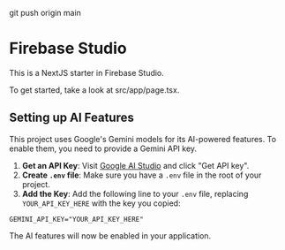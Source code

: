 git push origin main
# Firebase Studio

This is a NextJS starter in Firebase Studio.

To get started, take a look at src/app/page.tsx.

## Setting up AI Features

This project uses Google's Gemini models for its AI-powered features. To enable them, you need to provide a Gemini API key.

1.  **Get an API Key**: Visit [Google AI Studio](https://aistudio.google.com) and click "Get API key".
2.  **Create `.env` file**: Make sure you have a `.env` file in the root of your project.
3.  **Add the Key**: Add the following line to your `.env` file, replacing `YOUR_API_KEY_HERE` with the key you copied:

```
GEMINI_API_KEY="YOUR_API_KEY_HERE"
```

The AI features will now be enabled in your application.

